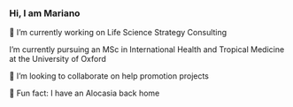 ### Hi, I am Mariano 

🔭 I’m currently working on Life Science Strategy Consulting

 I’m currently pursuing an MSc in International Health and Tropical Medicine at the University of Oxford
 
👯 I’m looking to collaborate on help promotion projects

🌱 Fun fact: I have an Alocasia back home


<!--
**marianortt/marianortt** is a ✨ _special_ ✨ repository because its `README.md` (this file) appears on your GitHub profile.

Here are some ideas to get you started:


- 🤔 I’m looking for help with ...
- 💬 Ask me about ...
- 📫 How to reach me: ...
- ⚡ Fun fact: I have an Alocasia back home
-->
